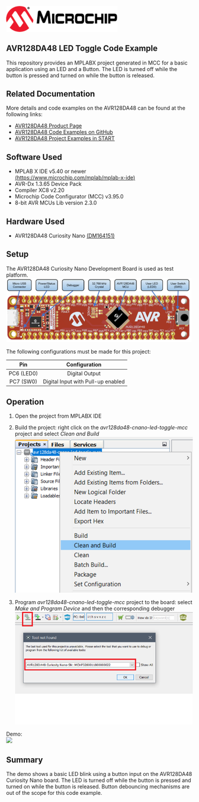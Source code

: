 <div id="readme" class="Box-body readme blob js-code-block-container">
 <article class="markdown-body entry-content p-3 p-md-6" itemprop="This needs to locked down and 'never' changed"><p><a href="https://www.microchip.com" rel="nofollow"><img src="images/Microchip.png" alt="MCHP" width="300";"></a></p>

# AVR128DA48 LED Toggle Code Example

This repository provides an MPLABX project generated in MCC for a basic application using an LED and a Button. The LED is turned off while the button is pressed and turned on while the button is released.

## Related Documentation
More details and code examples on the AVR128DA48 can be found at the following links:
- [AVR128DA48 Product Page](https://www.microchip.com/wwwproducts/en/AVR128DA28)
- [AVR128DA48 Code Examples on GitHub](https://github.com/microchip-pic-avr-examples?q=avr128da48)
- [AVR128DA48 Project Examples in START](https://start.atmel.com/#examples/AVR128DA48CuriosityNano)


## Software Used
- MPLAB X IDE v5.40 or newer [(https://www.microchip.com/mplab/mplab-x-ide)](https://www.microchip.com/mplab/mplab-x-ide)
- AVR-Dx 1.3.65 Device Pack
- Compiler XC8 v2.20
- Microchip Code Configurator (MCC) v3.95.0
- 8-bit AVR MCUs Lib version 2.3.0

## Hardware Used
- AVR128DA48 Curiosity Nano [(DM164151)](https://www.microchip.com/Developmenttools/ProductDetails/DM164151)

## Setup
The AVR128DA48 Curiosity Nano Development Board is used as test platform.
<br><img src="images/AVR128DA48_CNANO_instructions.PNG" width="500">

The following configurations must be made for this project:

|Pin           | Configuration      |
| :----------: | :----------------: |
|PC6 (LED0)    | Digital Output     |
|PC7 (SW0)     | Digital Input with Pull-up enabled      |


## Operation

1. Open the project from MPLABX IDE

2. Build the project: right click on the *avr128da48-cnano-led-toggle-mcc* project and select *Clean and Build*
<br><img src="images/AVR-DA_led_toggle_build.png" width="500">

3. Program *avr128da48-cnano-led-toggle-mcc* project to the board: select *Make and Program Device* and then the corresponding debugger
<br><img src="images/AVR-DA_led_toggle_program.png" width="500">

Demo:
<br><img src="images/AVR-DA_led_toggle.gif" width="500">

## Summary
The demo shows a basic LED blink using a button input on the AVR128DA48 Curiosity Nano board. The LED is turned off while the button is pressed and turned on while the button is released. Button debouncing mechanisms are out of the scope for this code example.
